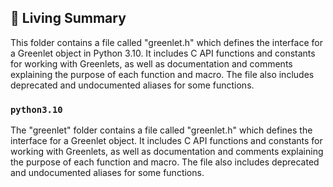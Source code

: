 

<!-- Living README Summary -->
## 🌳 Living Summary

This folder contains a file called "greenlet.h" which defines the interface for a Greenlet object in Python 3.10. It includes C API functions and constants for working with Greenlets, as well as documentation and comments explaining the purpose of each function and macro. The file also includes deprecated and undocumented aliases for some functions.


### `python3.10`

The "greenlet" folder contains a file called "greenlet.h" which defines the interface for a Greenlet object. It includes C API functions and constants for working with Greenlets, as well as documentation and comments explaining the purpose of each function and macro. The file also includes deprecated and undocumented aliases for some functions.

<!-- Living README Summary -->